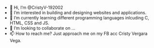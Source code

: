 - 👋 Hi, I’m @CristyV-192002
- 👀 I’m interested in building and designing websites and applications. 
- 🌱 I’m currently learning different programming languages inlcuding C, HTML, CSS and JS. 
- 💞️ I’m looking to collaborate on ...
- 📫 How to reach me? Just approach me on my FB acc Cristy Vergara Vega. 

<!---
CristyV-192002/CristyV-192002 is a ✨ special ✨ repository because its `README.md` (this file) appears on your GitHub profile.
You can click the Preview link to take a look at your changes.
--->

